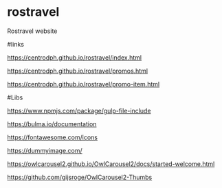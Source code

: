 # rostravel



Rostravel website


#links


https://centrodph.github.io/rostravel/index.html



https://centrodph.github.io/rostravel/promos.html


https://centrodph.github.io/rostravel/promo-item.html


#Libs


https://www.npmjs.com/package/gulp-file-include

https://bulma.io/documentation

https://fontawesome.com/icons

https://dummyimage.com/

https://owlcarousel2.github.io/OwlCarousel2/docs/started-welcome.html

https://github.com/gijsroge/OwlCarousel2-Thumbs